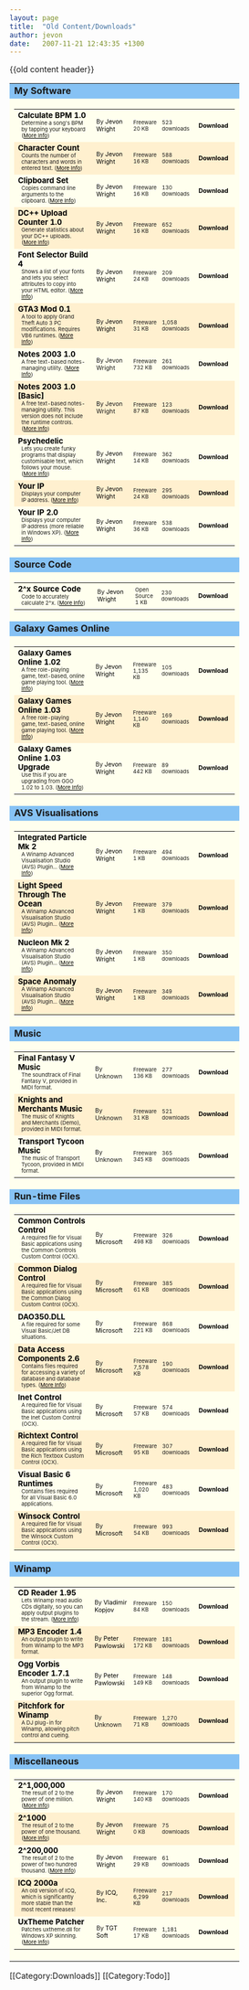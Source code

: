 ```yaml
---
layout: page
title:  "Old Content/Downloads"
author: jevon
date:   2007-11-21 12:43:35 +1300
---
```


{{old content header}}

<style>.file-table { background: #4682b4; width: 80%; } .file-table2 { background: #ffffee; } /* a6e2ff */ .file-headtd { background: #86c2f4; font-weight: bold; } .file-title { font-size: 10pt; width: 38%; } /* 29 */ .file-author { font-size: 8pt; width: 18%; } /* 15 */ .file-desc { font-size: 7pt; width: 12%; } /* 18 */ .file-stat { font-size: 7pt; width: 12%; } /* 23 */ .file-dl { font-size: 8pt; font-weight: bold; width: 20%; text-align: center; } /* 15 */ .file-link, .file-link:visited, .file-link:active { color: black; text-decoration: none; } .file-link:hover { color: black; text-decoration: underline; } .file-tr0 { background: #ffffee; } .file-tr1 { background: #fff0cf; } .file-info { margin-left: 6px; margin-right: 6px; padding-bottom: 3px; font-size: 7pt; } .file-more, .file-more:visited, .file-more:active { color: black; text-decoration: underline; } .file-more:hover { color: black; text-decoration: none; }</style> 

<table border=0 cellspacing=1 cellpadding=3 align="center" class="file-table">
<tr class="file-head">
<td class="file-headtd">My Software</td>
</tr><tr class="file-head2">
<td class="file-table2"><table border=0 cellspacing=0 cellpadding=2 width="100%" class="file-table3"><tr class="file-tr0" valign="middle">
	<td class="file-title"><a href="/old/download.php?id=calculatebpm&filename=calculatebpm.exe" class="file-link"><b>Calculate BPM 1.0</b></a><br>
		<div class="file-info">Determine a song's BPM by tapping your keyboard (<a href="/page.php?id=software/calculatebpm" class="file-more">More Info</a>)</div></td>
	<td class="file-author">By <a href="http://www.jevon.org" class="file-link">Jevon Wright</a></td>
	<td class="file-desc">Freeware<br>20 KB</td>
	<td class="file-stat">523 downloads</td>
	<td class="file-dl"><a href="/old/download.php?id=calculatebpm&filename=calculatebpm.exe" class="file-link" title="Download Calculate BPM 1.0">Download</a></td>
</tr>
<tr class="file-tr1" valign="middle">
	<td class="file-title"><a href="/old/download.php?id=charcount&filename=charcount.exe" class="file-link"><b>Character Count</b></a><br>
		<div class="file-info">Counts the number of characters and words in entered text. (<a href="page.php?id=software/charcount" class="file-more">More Info</a>)</div></td>
	<td class="file-author">By <a href="http://www.jevon.org" class="file-link">Jevon Wright</a></td>
	<td class="file-desc">Freeware<br>16 KB</td>
	<td class="file-stat">588 downloads</td>
	<td class="file-dl"><a href="/old/download.php?id=charcount&filename=charcount.exe" class="file-link" title="Download Character Count">Download</a></td>
</tr>
<tr class="file-tr0" valign="middle">
	<td class="file-title"><a href="/old/download.php?id=clipboardset&filename=clipboardset.exe" class="file-link"><b>Clipboard Set</b></a><br>
		<div class="file-info">Copies command line arguments to the clipboard. (<a href="page.php?id=software/clipboardset" class="file-more">More Info</a>)</div></td>
	<td class="file-author">By <a href="http://www.jevon.org" class="file-link">Jevon Wright</a></td>
	<td class="file-desc">Freeware<br>16 KB</td>
	<td class="file-stat">130 downloads</td>
	<td class="file-dl"><a href="/old/download.php?id=clipboardset&filename=clipboardset.exe" class="file-link" title="Download Clipboard Set">Download</a></td>
</tr>
<tr class="file-tr1" valign="middle">
	<td class="file-title"><a href="/old/download.php?id=dcuploadcount&filename=dcuploadcount.zip" class="file-link"><b>DC++ Upload Counter 1.0</b></a><br>
		<div class="file-info">Generate statistics about your DC++ uploads. (<a href="page.php?id=software/dcuploadcount" class="file-more">More Info</a>)</div></td>
	<td class="file-author">By <a href="http://www.jevon.org" class="file-link">Jevon Wright</a></td>
	<td class="file-desc">Freeware<br>16 KB</td>
	<td class="file-stat">652 downloads</td>
	<td class="file-dl"><a href="/old/download.php?id=dcuploadcount&filename=dcuploadcount.zip" class="file-link" title="Download DC++ Upload Counter 1.0">Download</a></td>
</tr>
<tr class="file-tr0" valign="middle">
	<td class="file-title"><a href="/old/download.php?id=fontlist&filename=fontlist.exe" class="file-link"><b>Font Selector Build 4</b></a><br>
		<div class="file-info">Shows a list of your fonts and lets you select attributes to copy into your HTML editor. (<a href="page.php?id=software/fontlist" class="file-more">More Info</a>)</div></td>
	<td class="file-author">By <a href="http://www.jevon.org" class="file-link">Jevon Wright</a></td>
	<td class="file-desc">Freeware<br>24 KB</td>
	<td class="file-stat">209 downloads</td>
	<td class="file-dl"><a href="/old/download.php?id=fontlist&filename=fontlist.exe" class="file-link" title="Download Font Selector Build 4">Download</a></td>
</tr>
<tr class="file-tr1" valign="middle">
	<td class="file-title"><a href="/old/download.php?id=gta3mod&filename=gta3mod-0.1.zip" class="file-link"><b>GTA3 Mod 0.1</b></a><br>
		<div class="file-info">A tool to apply Grand Theft Auto 3 PC modifications. Requires VB6 runtimes. (<a href="page.php?id=software/gta3mod" class="file-more">More Info</a>)</div></td>
	<td class="file-author">By <a href="http://www.jevon.org" class="file-link">Jevon Wright</a></td>
	<td class="file-desc">Freeware<br>31 KB</td>
	<td class="file-stat">1,058 downloads</td>
	<td class="file-dl"><a href="/old/download.php?id=gta3mod&filename=gta3mod-0.1.zip" class="file-link" title="Download GTA3 Mod 0.1">Download</a></td>
</tr>
<tr class="file-tr0" valign="middle">
	<td class="file-title"><a href="/old/download.php?id=notes2003&filename=notes2003-1.0.exe" class="file-link"><b>Notes 2003 1.0</b></a><br>
		<div class="file-info">A free text-based notes-managing utility. (<a href="http://www.jevon.org/software/notes/" class="file-more">More Info</a>)</div></td>
	<td class="file-author">By Jevon Wright</td>
	<td class="file-desc">Freeware<br>732 KB</td>
	<td class="file-stat">261 downloads</td>
	<td class="file-dl"><a href="/old/download.php?id=notes2003&filename=notes2003-1.0.exe" class="file-link" title="Download Notes 2003 1.0">Download</a></td>
</tr>
<tr class="file-tr1" valign="middle">
	<td class="file-title"><a href="/old/download.php?id=notes2003-basic&filename=notes2003-1.0-basic.exe" class="file-link"><b>Notes 2003 1.0 [Basic]</b></a><br>
		<div class="file-info">A free text-based notes-managing utility. This version does not include the runtime controls. (<a href="http://www.jevon.org/software/notes/" class="file-more">More Info</a>)</div></td>
	<td class="file-author">By Jevon Wright</td>
	<td class="file-desc">Freeware<br>87 KB</td>
	<td class="file-stat">123 downloads</td>
	<td class="file-dl"><a href="/old/download.php?id=notes2003-basic&filename=notes2003-1.0-basic.exe" class="file-link" title="Download Notes 2003 1.0 [Basic]">Download</a></td>
</tr>
<tr class="file-tr0" valign="middle">
	<td class="file-title"><a href="/old/download.php?id=psych&filename=psych.zip" class="file-link"><b>Psychedelic</b></a><br>
		<div class="file-info">Lets you create funky programs that display customisable text, which follows your mouse. (<a href="page.php?id=software/psych" class="file-more">More Info</a>)</div></td>
	<td class="file-author">By <a href="http://www.jevon.org" class="file-link">Jevon Wright</a></td>
	<td class="file-desc">Freeware<br>14 KB</td>
	<td class="file-stat">362 downloads</td>
	<td class="file-dl"><a href="/old/download.php?id=psych&filename=psych.zip" class="file-link" title="Download Psychedelic">Download</a></td>
</tr>
<tr class="file-tr1" valign="middle">
	<td class="file-title"><a href="/old/download.php?id=yourip&filename=yourip.exe" class="file-link"><b>Your IP</b></a><br>
		<div class="file-info">Displays your computer IP address. (<a href="page.php?id=software/yourip" class="file-more">More Info</a>)</div></td>
	<td class="file-author">By <a href="http://www.jevon.org" class="file-link">Jevon Wright</a></td>
	<td class="file-desc">Freeware<br>24 KB</td>
	<td class="file-stat">295 downloads</td>
	<td class="file-dl"><a href="/old/download.php?id=yourip&filename=yourip.exe" class="file-link" title="Download Your IP">Download</a></td>
</tr>
<tr class="file-tr0" valign="middle">
	<td class="file-title"><a href="/old/download.php?id=yourip2&filename=yourip2.exe" class="file-link"><b>Your IP 2.0</b></a><br>
		<div class="file-info">Displays your computer IP address (more reliable in Windows XP). (<a href="page.php?id=software/yourip2" class="file-more">More Info</a>)</div></td>
	<td class="file-author">By <a href="http://www.jevon.org" class="file-link">Jevon Wright</a></td>
	<td class="file-desc">Freeware<br>36 KB</td>
	<td class="file-stat">538 downloads</td>
	<td class="file-dl"><a href="/old/download.php?id=yourip2&filename=yourip2.exe" class="file-link" title="Download Your IP 2.0">Download</a></td>
</tr>
</table></td>
</tr>
<tr class="file-head">
<td class="file-headtd">Source Code</td>
</tr><tr class="file-head2">
<td class="file-table2"><table border=0 cellspacing=0 cellpadding=2 width="100%" class="file-table3"><tr class="file-tr0" valign="middle">
	<td class="file-title"><a href="/old/download.php?id=2exp-source&filename=2exp.zip" class="file-link"><b>2^x Source Code</b></a><br>
		<div class="file-info">Code to accurately calculate 2^x. (<a href="article.php?id=2exp" class="file-more">More Info</a>)</div></td>
	<td class="file-author">By <a href="http://www.jevon.org" class="file-link">Jevon Wright</a></td>
	<td class="file-desc">Open Source<br>1 KB</td>
	<td class="file-stat">230 downloads</td>
	<td class="file-dl"><a href="/old/download.php?id=2exp-source&filename=2exp.zip" class="file-link" title="Download 2^x Source Code">Download</a></td>
</tr>
</table></td>
</tr>
<tr class="file-head">
<td class="file-headtd">Galaxy Games Online</td>
</tr><tr class="file-head2">
<td class="file-table2"><table border=0 cellspacing=0 cellpadding=2 width="100%" class="file-table3"><tr class="file-tr0" valign="middle">
	<td class="file-title"><a href="/old/download.php?id=ggo&filename=ggo120f.exe" class="file-link"><b>Galaxy Games Online 1.02</b></a><br>
		<div class="file-info">A free role-playing game, text-based, online game playing tool. (<a href="http://ggo.jevon.org" class="file-more">More Info</a>)</div></td>
	<td class="file-author">By <a href="http://www.jevon.org" class="file-link">Jevon Wright</a></td>
	<td class="file-desc">Freeware<br>1,135 KB</td>
	<td class="file-stat">105 downloads</td>
	<td class="file-dl"><a href="/old/download.php?id=ggo&filename=ggo120f.exe" class="file-link" title="Download Galaxy Games Online 1.02">Download</a></td>
</tr>
<tr class="file-tr1" valign="middle">
	<td class="file-title"><a href="/old/download.php?id=ggo%2F103&filename=ggo126f.exe" class="file-link"><b>Galaxy Games Online 1.03</b></a><br>
		<div class="file-info">A free role-playing game, text-based, online game playing tool. (<a href="http://ggo.jevon.org" class="file-more">More Info</a>)</div></td>
	<td class="file-author">By <a href="http://www.jevon.org" class="file-link">Jevon Wright</a></td>
	<td class="file-desc">Freeware<br>1,140 KB</td>
	<td class="file-stat">169 downloads</td>
	<td class="file-dl"><a href="/old/download.php?id=ggo%2F103&filename=ggo126f.exe" class="file-link" title="Download Galaxy Games Online 1.03">Download</a></td>
</tr>
<tr class="file-tr0" valign="middle">
	<td class="file-title"><a href="/old/download.php?id=ggo%2F103upg&filename=ggo126.exe" class="file-link"><b>Galaxy Games Online 1.03 Upgrade</b></a><br>
		<div class="file-info">Use this if you are upgrading from GGO 1.02 to 1.03. (<a href="http://ggo.jevon.org/" class="file-more">More Info</a>)</div></td>
	<td class="file-author">By <a href="http://www.jevon.org" class="file-link">Jevon Wright</a></td>
	<td class="file-desc">Freeware<br>442 KB</td>
	<td class="file-stat">89 downloads</td>
	<td class="file-dl"><a href="/old/download.php?id=ggo%2F103upg&filename=ggo126.exe" class="file-link" title="Download Galaxy Games Online 1.03 Upgrade">Download</a></td>
</tr>
</table></td>
</tr>
<tr class="file-head">
<td class="file-headtd">AVS Visualisations</td>
</tr><tr class="file-head2">
<td class="file-table2"><table border=0 cellspacing=0 cellpadding=2 width="100%" class="file-table3"><tr class="file-tr0" valign="middle">
	<td class="file-title"><a href="/old/download.php?id=avs%2Fparticle2&filename=jevon+integrated+particle+mk+2.avs" class="file-link"><b>Integrated Particle Mk 2</b></a><br>
		<div class="file-info">A Winamp Advanced Visualisation Studio (AVS) Plugin... (<a href="page.php?id=avs" class="file-more">More Info</a>)</div></td>
	<td class="file-author">By <a href="http://www.jevon.org" class="file-link">Jevon Wright</a></td>
	<td class="file-desc">Freeware<br>1 KB</td>
	<td class="file-stat">494 downloads</td>
	<td class="file-dl"><a href="/old/download.php?id=avs%2Fparticle2&filename=jevon+integrated+particle+mk+2.avs" class="file-link" title="Download Integrated Particle Mk 2">Download</a></td>
</tr>
<tr class="file-tr1" valign="middle">
	<td class="file-title"><a href="/old/download.php?id=avs%2Focean&filename=jevon+light+speed+through+the+ocean+ii.avs" class="file-link"><b>Light Speed Through The Ocean</b></a><br>
		<div class="file-info">A Winamp Advanced Visualisation Studio (AVS) Plugin... (<a href="page.php?id=avs" class="file-more">More Info</a>)</div></td>
	<td class="file-author">By <a href="http://www.jevon.org" class="file-link">Jevon Wright</a></td>
	<td class="file-desc">Freeware<br>1 KB</td>
	<td class="file-stat">379 downloads</td>
	<td class="file-dl"><a href="/old/download.php?id=avs%2Focean&filename=jevon+light+speed+through+the+ocean+ii.avs" class="file-link" title="Download Light Speed Through The Ocean">Download</a></td>
</tr>
<tr class="file-tr0" valign="middle">
	<td class="file-title"><a href="/old/download.php?id=avs%2Fnucleon&filename=jevon+nucleon+mk2.avs" class="file-link"><b>Nucleon Mk 2</b></a><br>
		<div class="file-info">A Winamp Advanced Visualisation Studio (AVS) Plugin... (<a href="page.php?id=avs" class="file-more">More Info</a>)</div></td>
	<td class="file-author">By <a href="http://www.jevon.org" class="file-link">Jevon Wright</a></td>
	<td class="file-desc">Freeware<br>1 KB</td>
	<td class="file-stat">350 downloads</td>
	<td class="file-dl"><a href="/old/download.php?id=avs%2Fnucleon&filename=jevon+nucleon+mk2.avs" class="file-link" title="Download Nucleon Mk 2">Download</a></td>
</tr>
<tr class="file-tr1" valign="middle">
	<td class="file-title"><a href="/old/download.php?id=avs%2Fanomaly&filename=jevon+space+anomaly.avs" class="file-link"><b>Space Anomaly</b></a><br>
		<div class="file-info">A Winamp Advanced Visualisation Studio (AVS) Plugin... (<a href="page.php?id=avs" class="file-more">More Info</a>)</div></td>
	<td class="file-author">By <a href="http://www.jevon.org" class="file-link">Jevon Wright</a></td>
	<td class="file-desc">Freeware<br>1 KB</td>
	<td class="file-stat">349 downloads</td>
	<td class="file-dl"><a href="/old/download.php?id=avs%2Fanomaly&filename=jevon+space+anomaly.avs" class="file-link" title="Download Space Anomaly">Download</a></td>
</tr>
</table></td>
</tr>
<tr class="file-head">
<td class="file-headtd">Music</td>
</tr><tr class="file-head2">
<td class="file-table2"><table border=0 cellspacing=0 cellpadding=2 width="100%" class="file-table3"><tr class="file-tr0" valign="middle">
	<td class="file-title"><a href="/old/download.php?id=music%2Fffv&filename=ff5music.zip" class="file-link"><b>Final Fantasy V Music</b></a><br>
		<div class="file-info">The soundtrack of Final Fantasy V, provided in MIDI format. </div></td>
	<td class="file-author">By Unknown</td>
	<td class="file-desc">Freeware<br>136 KB</td>
	<td class="file-stat">277 downloads</td>
	<td class="file-dl"><a href="/old/download.php?id=music%2Fffv&filename=ff5music.zip" class="file-link" title="Download Final Fantasy V Music">Download</a></td>
</tr>
<tr class="file-tr1" valign="middle">
	<td class="file-title"><a href="/old/download.php?id=music%2Fkam&filename=kammusic.zip" class="file-link"><b>Knights and Merchants Music</b></a><br>
		<div class="file-info">The music of Knights and Merchants (Demo), provided in MIDI format. </div></td>
	<td class="file-author">By Unknown</td>
	<td class="file-desc">Freeware<br>31 KB</td>
	<td class="file-stat">521 downloads</td>
	<td class="file-dl"><a href="/old/download.php?id=music%2Fkam&filename=kammusic.zip" class="file-link" title="Download Knights and Merchants Music">Download</a></td>
</tr>
<tr class="file-tr0" valign="middle">
	<td class="file-title"><a href="/old/download.php?id=music%2Ftycoon&filename=ttmusic.zip" class="file-link"><b>Transport Tycoon Music</b></a><br>
		<div class="file-info">The music of Transport Tycoon, provided in MIDI format. </div></td>
	<td class="file-author">By Unknown</td>
	<td class="file-desc">Freeware<br>345 KB</td>
	<td class="file-stat">365 downloads</td>
	<td class="file-dl"><a href="/old/download.php?id=music%2Ftycoon&filename=ttmusic.zip" class="file-link" title="Download Transport Tycoon Music">Download</a></td>
</tr>
</table></td>
</tr>
<tr class="file-head">
<td class="file-headtd">Run-time Files</td>
</tr><tr class="file-head2">
<td class="file-table2"><table border=0 cellspacing=0 cellpadding=2 width="100%" class="file-table3"><tr class="file-tr0" valign="middle">
	<td class="file-title"><a href="/old/download.php?id=comctl&filename=mscomctl.zip" class="file-link"><b>Common Controls Control</b></a><br>
		<div class="file-info">A required file for Visual Basic applications using the Common Controls Custom Control (OCX). </div></td>
	<td class="file-author">By <a href="http://www.microsoft.com" class="file-link">Microsoft</a></td>
	<td class="file-desc">Freeware<br>498 KB</td>
	<td class="file-stat">326 downloads</td>
	<td class="file-dl"><a href="/old/download.php?id=comctl&filename=mscomctl.zip" class="file-link" title="Download Common Controls Control">Download</a></td>
</tr>
<tr class="file-tr1" valign="middle">
	<td class="file-title"><a href="/old/download.php?id=comdlg&filename=comdlg32.zip" class="file-link"><b>Common Dialog Control</b></a><br>
		<div class="file-info">A required file for Visual Basic applications using the Common Dialog Custom Control (OCX). </div></td>
	<td class="file-author">By <a href="http://www.microsoft.com" class="file-link">Microsoft</a></td>
	<td class="file-desc">Freeware<br>61 KB</td>
	<td class="file-stat">385 downloads</td>
	<td class="file-dl"><a href="/old/download.php?id=comdlg&filename=comdlg32.zip" class="file-link" title="Download Common Dialog Control">Download</a></td>
</tr>
<tr class="file-tr0" valign="middle">
	<td class="file-title"><a href="/old/download.php?id=dao350&filename=dao350.zip" class="file-link"><b>DAO350.DLL</b></a><br>
		<div class="file-info">A file required for some Visual Basic/Jet DB situations. </div></td>
	<td class="file-author">By <a href="http://www.microsoft.com" class="file-link">Microsoft</a></td>
	<td class="file-desc">Freeware<br>221 KB</td>
	<td class="file-stat">868 downloads</td>
	<td class="file-dl"><a href="/old/download.php?id=dao350&filename=dao350.zip" class="file-link" title="Download DAO350.DLL">Download</a></td>
</tr>
<tr class="file-tr1" valign="middle">
	<td class="file-title"><a href="/old/download.php?id=mdac&filename=mdac_typ.exe" class="file-link"><b>Data Access Components 2.6</b></a><br>
		<div class="file-info">Contains files required for accessing a variety of database and database types. (<a href="http://www.microsoft.com/data/download_25SP1.htm" class="file-more">More Info</a>)</div></td>
	<td class="file-author">By <a href="http://www.microsoft.com" class="file-link">Microsoft</a></td>
	<td class="file-desc">Freeware<br>7,578 KB</td>
	<td class="file-stat">190 downloads</td>
	<td class="file-dl"><a href="/old/download.php?id=mdac&filename=mdac_typ.exe" class="file-link" title="Download Data Access Components 2.6">Download</a></td>
</tr>
<tr class="file-tr0" valign="middle">
	<td class="file-title"><a href="/old/download.php?id=inet&filename=msinet.zip" class="file-link"><b>Inet Control</b></a><br>
		<div class="file-info">A required file for Visual Basic applications using the Inet Custom Control (OCX). </div></td>
	<td class="file-author">By <a href="http://www.microsoft.com" class="file-link">Microsoft</a></td>
	<td class="file-desc">Freeware<br>57 KB</td>
	<td class="file-stat">574 downloads</td>
	<td class="file-dl"><a href="/old/download.php?id=inet&filename=msinet.zip" class="file-link" title="Download Inet Control">Download</a></td>
</tr>
<tr class="file-tr1" valign="middle">
	<td class="file-title"><a href="/old/download.php?id=richtext&filename=richtx32.zip" class="file-link"><b>Richtext Control</b></a><br>
		<div class="file-info">A required file for Visual Basic applications using the Rich Textbox Custom Control (OCX). </div></td>
	<td class="file-author">By <a href="http://www.microsoft.com" class="file-link">Microsoft</a></td>
	<td class="file-desc">Freeware<br>95 KB</td>
	<td class="file-stat">307 downloads</td>
	<td class="file-dl"><a href="/old/download.php?id=richtext&filename=richtx32.zip" class="file-link" title="Download Richtext Control">Download</a></td>
</tr>
<tr class="file-tr0" valign="middle">
	<td class="file-title"><a href="/old/download.php?id=runtimes&filename=VBRun60sp5.exe" class="file-link"><b>Visual Basic 6 Runtimes</b></a><br>
		<div class="file-info">Contains files required for all Visual Basic 6.0 applications. </div></td>
	<td class="file-author">By <a href="http://www.microsoft.com" class="file-link">Microsoft</a></td>
	<td class="file-desc">Freeware<br>1,020 KB</td>
	<td class="file-stat">483 downloads</td>
	<td class="file-dl"><a href="/old/download.php?id=runtimes&filename=VBRun60sp5.exe" class="file-link" title="Download Visual Basic 6 Runtimes">Download</a></td>
</tr>
<tr class="file-tr1" valign="middle">
	<td class="file-title"><a href="/old/download.php?id=winsock&filename=mswinsck.zip" class="file-link"><b>Winsock Control</b></a><br>
		<div class="file-info">A required file for Visual Basic applications using the Winsock Custom Control (OCX). </div></td>
	<td class="file-author">By <a href="http://www.microsoft.com" class="file-link">Microsoft</a></td>
	<td class="file-desc">Freeware<br>54 KB</td>
	<td class="file-stat">993 downloads</td>
	<td class="file-dl"><a href="/old/download.php?id=winsock&filename=mswinsck.zip" class="file-link" title="Download Winsock Control">Download</a></td>
</tr>
</table></td>
</tr>
<tr class="file-head">
<td class="file-headtd">Winamp</td>
</tr><tr class="file-head2">
<td class="file-table2"><table border=0 cellspacing=0 cellpadding=2 width="100%" class="file-table3"><tr class="file-tr0" valign="middle">
	<td class="file-title"><a href="/old/download.php?id=winamp%2Fcdreader&filename=GetFile.cgi%3FName%3Dwacdr195.exe" class="file-link"><b>CD Reader 1.95</b></a><br>
		<div class="file-info">Lets Winamp read audio CDs digitally, so you can apply output plugins to the stream. (<a href="http://www.url.ru/~copah/CDReader.htm" class="file-more">More Info</a>)</div></td>
	<td class="file-author">By <a href="http://www.url.ru/~copah/" class="file-link">Vladimir Kopjov</a></td>
	<td class="file-desc">Freeware<br>84 KB</td>
	<td class="file-stat">150 downloads</td>
	<td class="file-dl"><a href="/old/download.php?id=winamp%2Fcdreader&filename=GetFile.cgi%3FName%3Dwacdr195.exe" class="file-link" title="Download CD Reader 1.95">Download</a></td>
</tr>
<tr class="file-tr1" valign="middle">
	<td class="file-title"><a href="/old/download.php?id=winamp%2Fout_mp3&filename=out_enc.exe" class="file-link"><b>MP3 Encoder 1.4</b></a><br>
		<div class="file-info">An output plugin to write from Winamp to the MP3 format. </div></td>
	<td class="file-author">By <a href="http://www.blorp.com/~peter/" class="file-link">Peter Pawlowski</a></td>
	<td class="file-desc">Freeware<br>172 KB</td>
	<td class="file-stat">181 downloads</td>
	<td class="file-dl"><a href="/old/download.php?id=winamp%2Fout_mp3&filename=out_enc.exe" class="file-link" title="Download MP3 Encoder 1.4">Download</a></td>
</tr>
<tr class="file-tr0" valign="middle">
	<td class="file-title"><a href="/old/download.php?id=winamp%2Fout_vorbis&filename=out_vorbis.exe" class="file-link"><b>Ogg Vorbis Encoder 1.7.1</b></a><br>
		<div class="file-info">An output plugin to write from Winamp to the superior Ogg format. </div></td>
	<td class="file-author">By <a href="http://www.blorp.com/~peter/" class="file-link">Peter Pawlowski</a></td>
	<td class="file-desc">Freeware<br>149 KB</td>
	<td class="file-stat">148 downloads</td>
	<td class="file-dl"><a href="/old/download.php?id=winamp%2Fout_vorbis&filename=out_vorbis.exe" class="file-link" title="Download Ogg Vorbis Encoder 1.7.1">Download</a></td>
</tr>
<tr class="file-tr1" valign="middle">
	<td class="file-title"><a href="/old/download.php?id=pitchfork&filename=Pitchfork_for_Winamp_setup.exe" class="file-link"><b>Pitchfork for Winamp</b></a><br>
		<div class="file-info">A DJ plug-in for Winamp, allowing pitch control and cueing. </div></td>
	<td class="file-author">By Unknown</td>
	<td class="file-desc">Freeware<br>71 KB</td>
	<td class="file-stat">1,270 downloads</td>
	<td class="file-dl"><a href="/old/download.php?id=pitchfork&filename=Pitchfork_for_Winamp_setup.exe" class="file-link" title="Download Pitchfork for Winamp">Download</a></td>
</tr>
</table></td>
</tr>
<tr class="file-head">
<td class="file-headtd">Miscellaneous</td>
</tr><tr class="file-head2">
<td class="file-table2"><table border=0 cellspacing=0 cellpadding=2 width="100%" class="file-table3"><tr class="file-tr0" valign="middle">
	<td class="file-title"><a href="/old/download.php?id=2exp-1m&filename=2exp1mil.zip" class="file-link"><b>2^1,000,000</b></a><br>
		<div class="file-info">The result of 2 to the power of one million. (<a href="article.php?id=2exp" class="file-more">More Info</a>)</div></td>
	<td class="file-author">By <a href="http://www.jevon.org" class="file-link">Jevon Wright</a></td>
	<td class="file-desc">Freeware<br>140 KB</td>
	<td class="file-stat">170 downloads</td>
	<td class="file-dl"><a href="/old/download.php?id=2exp-1m&filename=2exp1mil.zip" class="file-link" title="Download 2^1,000,000">Download</a></td>
</tr>
<tr class="file-tr1" valign="middle">
	<td class="file-title"><a href="/old/download.php?id=2exp-1k&filename=2exp1k.zip" class="file-link"><b>2^1000</b></a><br>
		<div class="file-info">The result of 2 to the power of one thousand. (<a href="article.php?id=2exp" class="file-more">More Info</a>)</div></td>
	<td class="file-author">By <a href="http://www.jevon.org" class="file-link">Jevon Wright</a></td>
	<td class="file-desc">Freeware<br>0 KB</td>
	<td class="file-stat">75 downloads</td>
	<td class="file-dl"><a href="/old/download.php?id=2exp-1k&filename=2exp1k.zip" class="file-link" title="Download 2^1000">Download</a></td>
</tr>
<tr class="file-tr0" valign="middle">
	<td class="file-title"><a href="/old/download.php?id=2exp-200k&filename=2exp200k.zip" class="file-link"><b>2^200,000</b></a><br>
		<div class="file-info">The result of 2 to the power of two hundred thousand. (<a href="article.php?id=2exp" class="file-more">More Info</a>)</div></td>
	<td class="file-author">By <a href="http://www.jevon.org" class="file-link">Jevon Wright</a></td>
	<td class="file-desc">Freeware<br>29 KB</td>
	<td class="file-stat">61 downloads</td>
	<td class="file-dl"><a href="/old/download.php?id=2exp-200k&filename=2exp200k.zip" class="file-link" title="Download 2^200,000">Download</a></td>
</tr>
<tr class="file-tr1" valign="middle">
	<td class="file-title"><a href="/old/download.php?id=icq2000a&filename=icq2000a.exe" class="file-link"><b>ICQ 2000a</b></a><br>
		<div class="file-info">An old version of ICQ, which is significantly more stable than the most recent releases! </div></td>
	<td class="file-author">By <a href="http://www.icq.com/" class="file-link">ICQ, Inc.</a></td>
	<td class="file-desc">Freeware<br>6,299 KB</td>
	<td class="file-stat">217 downloads</td>
	<td class="file-dl"><a href="/old/download.php?id=icq2000a&filename=icq2000a.exe" class="file-link" title="Download ICQ 2000a">Download</a></td>
</tr>
<tr class="file-tr0" valign="middle">
	<td class="file-title"><a href="/old/download.php?id=uxtheme&filename=uxthemepatcher.zip" class="file-link"><b>UxTheme Patcher</b></a><br>
		<div class="file-info">Patches uxtheme.dll for Windows XP skinning. (<a href="article.php?id=uxtheme" class="file-more">More Info</a>)</div></td>
	<td class="file-author">By <a href="http://www.tgtsoft.com/" class="file-link">TGT Soft</a></td>
	<td class="file-desc">Freeware<br>17 KB</td>
	<td class="file-stat">1,181 downloads</td>
	<td class="file-dl"><a href="/old/download.php?id=uxtheme&filename=uxthemepatcher.zip" class="file-link" title="Download UxTheme Patcher">Download</a></td>
</tr>
</table></td>
</tr>
</table>

[[Category:Downloads]]
[[Category:Todo]]